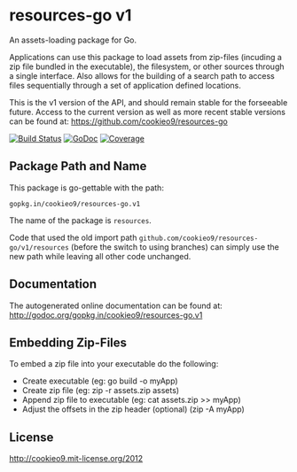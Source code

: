 resources-go v1
===============

An assets-loading package for Go.

Applications can use this package to load assets from zip-files (incuding a zip file bundled in the executable),
the filesystem, or other sources through a single interface. Also allows for the building of a search path to access
files sequentially through a set of application defined locations.

This is the v1 version of the API, and should remain stable for the forseeable future. Access to the current version
as well as more recent stable versions can be found at: <https://github.com/cookieo9/resources-go>

[![Build Status](https://travis-ci.org/cookieo9/resources-go.svg?branch=v1)](https://travis-ci.org/cookieo9/resources-go)
[![GoDoc](https://godoc.org/gopkg.in/cookieo9/resources-go.v1?status.png)](https://godoc.org/gopkg.in/cookieo9/resources-go.v1)
[![Coverage](http://gocover.io/_badge/gopkg.in/cookieo9/resources-go.v1)](http://gocover.io/gopkg.in/cookieo9/resources-go.v1)

Package Path and Name
---------------------

This package is go-gettable with the path:

	gopkg.in/cookieo9/resources-go.v1
	
The name of the package is `resources`. 

Code that used the old import path `github.com/cookieo9/resources-go/v1/resources` (before the switch to using branches) can simply use the new path while leaving all other code unchanged.
    
Documentation
-------------

The autogenerated online documentation can be found at: <http://godoc.org/gopkg.in/cookieo9/resources-go.v1>

Embedding Zip-Files
-------------------

To embed a zip file into your executable do the following:
 - Create executable (eg: go build -o myApp)
 - Create zip file  (eg: zip -r assets.zip assets)
 - Append zip file to executable (eg: cat assets.zip >> myApp)
 - Adjust the offsets in the zip header (optional) (zip -A myApp)

License
-------
http://cookieo9.mit-license.org/2012
